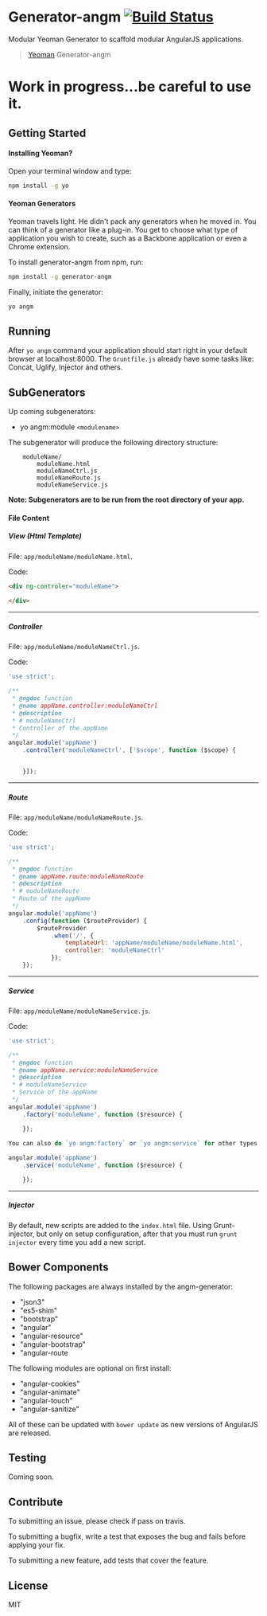 # Generator-angm [![Build Status](https://travis-ci.org/newaeonweb/generator-angm.svg?branch=master)](https://travis-ci.org/newaeonweb/generator-angm) 

Modular Yeoman Generator to scaffold modular AngularJS applications.

> [Yeoman](http://yeoman.io) Generator-angm

# Work in progress...be careful to use it.


## Getting Started

#### Installing Yeoman?
Open your terminal window and type:

```bash
npm install -g yo
```

#### Yeoman Generators

Yeoman travels light. He didn't pack any generators when he moved in. You can think of a generator like a plug-in. You get to choose what type of application you wish to create, such as a Backbone application or even a Chrome extension.

To install generator-angm from npm, run:

```bash
npm install -g generator-angm
```

Finally, initiate the generator:

```bash
yo angm
```

## Running
After `yo angm` command your application should start right in your default browser at localhost:8000.
The `Gruntfile.js` already have some tasks like: Concat, Uglify, Injector and others.




## SubGenerators

Up coming subgenerators:

* yo angm:module `<modulename>`

The subgenerator will produce the following directory structure:

```
	moduleName/
		moduleName.html
		moduleNameCtrl.js
		moduleNameRoute.js
		moduleNameService.js
```

**Note: Subgenerators are to be run from the root directory of your app.**


#### File Content
##### View (Html Template)
File: `app/moduleName/moduleName.html`.

Code:
```html
<div ng-controler="moduleName">
	
</div>
```
---
##### Controller

File: `app/moduleName/moduleNameCtrl.js`.

Code:
```javascript
'use strict';

/**
 * @ngdoc function
 * @name appName.controller:moduleNameCtrl
 * @description
 * # moduleNameCtrl
 * Controller of the appName
 */
angular.module('appName')
	.controller('moduleNameCtrl', ['$scope', function ($scope) {


	}]);
```
---

##### Route

File: `app/moduleName/moduleNameRoute.js`.

Code:
```javascript
'use strict';

/**
 * @ngdoc function
 * @name appName.route:moduleNameRoute
 * @description
 * # moduleNameRoute
 * Route of the appName
 */
angular.module('appName')
	.config(function ($routeProvider) {
		$routeProvider
			.when('/', {
				templateUrl: 'appName/moduleName/moduleName.html',
				controller: 'moduleNameCtrl'
			});
	});
```
---

##### Service

File: `app/moduleName/moduleNameService.js`.

Code:
```javascript
'use strict';

/**
 * @ngdoc function
 * @name appName.service:moduleNameService
 * @description
 * # moduleNameService
 * Service of the appName
 */
angular.module('appName')
	.factory('moduleName', function ($resource) {

	});
	
You can also do `yo angm:factory` or `yo angm:service` for other types of services.

angular.module('appName')
	.service('moduleName', function ($resource) {

	});
```
---

##### Injector
By default, new scripts are added to the `index.html` file. Using Grunt-injector, but only on setup configuration, after that
you must run `grunt injector` every time you add a new script.


## Bower Components

The following packages are always installed by the angm-generator:

* "json3"
* "es5-shim"
* "bootstrap"
* "angular"
* "angular-resource"
* "angular-bootstrap"
* "angular-route


The following modules are optional on first install:

* "angular-cookies"
* "angular-animate"
* "angular-touch"
* "angular-sanitize"

All of these can be updated with `bower update` as new versions of AngularJS are released.

## Testing

Coming soon.

## Contribute

To submitting an issue, please check if pass on travis.

To submitting a bugfix, write a test that exposes the bug and fails before applying your fix.

To submitting a new feature, add tests that cover the feature.


## License

MIT
